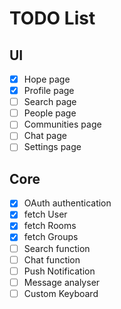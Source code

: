 # TODO List

## UI

 - [x] Hope page
 - [x] Profile page
 - [ ] Search page
 - [ ] People page
 - [ ] Communities page
 - [ ] Chat page
 - [ ] Settings page

## Core

 - [x] OAuth authentication
 - [x] fetch User
 - [x] fetch Rooms
 - [x] fetch Groups
 - [ ] Search function
 - [ ] Chat function
 - [ ] Push Notification
 - [ ] Message analyser
 - [ ] Custom Keyboard
